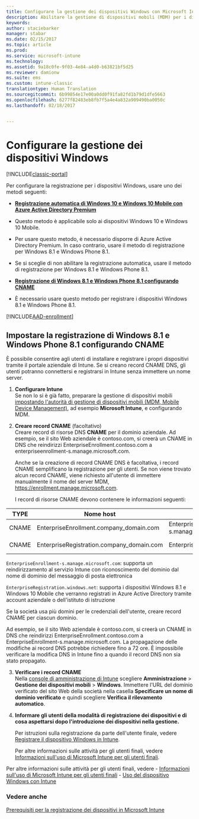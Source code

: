 ```yaml
---
title: Configurare la gestione dei dispositivi Windows con Microsoft Intune | Documentazione Microsoft
description: Abilitare la gestione di dispositivi mobili (MDM) per i dispositivi Windows con Microsoft Intune.
keywords: 
author: staciebarker
manager: stabar
ms.date: 02/15/2017
ms.topic: article
ms.prod: 
ms.service: microsoft-intune
ms.technology: 
ms.assetid: 9a18c0fe-9f03-4e84-a4d0-b63821bf5d25
ms.reviewer: damionw
ms.suite: ems
ms.custom: intune-classic
translationtype: Human Translation
ms.sourcegitcommit: 6b99854e17e00a0dd0f91fa82fd1b79d1dfe5663
ms.openlocfilehash: 6277f82483eb8fb7f5a4e4a832a909490ba0050c
ms.lasthandoff: 02/18/2017


---
```


# <a name="set-up-windows-device-management"></a>Configurare la gestione dei dispositivi Windows

[!INCLUDE[classic-portal](../includes/classic-portal.md)]

Per configurare la registrazione per i dispositivi Windows, usare uno dei metodi seguenti:

- [**Registrazione automatica di Windows 10 e Windows 10 Mobile con Azure Active Directory Premium**](#set-up-windows-10-and-windows-10-mobile-automatic-enrollment-with-azure-active-directory-premium) 
 -  Questo metodo è applicabile solo ai dispositivi Windows 10 e Windows 10 Mobile.
 -  Per usare questo metodo, è necessario disporre di Azure Active Directory Premium. In caso contrario, usare il metodo di registrazione per Windows 8.1 e Windows Phone 8.1.
 -  Se si sceglie di non abilitare la registrazione automatica, usare il metodo di registrazione per Windows 8.1 e Windows Phone 8.1.


- [**Registrazione di Windows 8.1 e Windows Phone 8.1 configurando CNAME**](#set-up-windows-81-and-windows-phone-81-enrollment-by-configuring-cname) 
 - È necessario usare questo metodo per registrare i dispositivi Windows 8.1 e Windows Phone 8.1.

[!INCLUDE[AAD-enrollment](../includes/win10-automatic-enrollment-aad.md)]

## <a name="set-up-windows-81-and-windows-phone-81-enrollment-by-configuring-cname"></a>Impostare la registrazione di Windows 8.1 e Windows Phone 8.1 configurando CNAME
È possibile consentire agli utenti di installare e registrare i propri dispositivi tramite il portale aziendale di Intune. Se si creano record CNAME DNS, gli utenti potranno connettersi e registrarsi in Intune senza immettere un nome server.

1. **Configurare Intune**<br>
Se non lo si è già fatto, preparare la gestione di dispositivi mobili [impostando l'autorità di gestione di dispositivi mobili (MDM, Mobile Device Management)](prerequisites-for-enrollment.md#step-2-set-mdm-authority), ad esempio **Microsoft Intune**, e configurando MDM.

2. **Creare record CNAME** (facoltativo)<br>
Creare record di risorse DNS **CNAME** per il dominio aziendale. Ad esempio, se il sito Web aziendale è contoso.com, si creerà un CNAME in DNS che reindirizzi EnterpriseEnrollment.contoso.com a enterpriseenrollment-s.manage.microsoft.com.


    Anche se la creazione di record CNAME DNS è facoltativa, i record CNAME semplificano la registrazione per gli utenti. Se non viene trovato alcun record CNAME, viene richiesto all'utente di immettere manualmente il nome del server MDM, https://enrollment.manage.microsoft.com.


    I record di risorse CNAME devono contenere le informazioni seguenti:

  |TYPE|Nome host|Punta a|TTL|
  |--------|-------------|-------------|-------|
  |CNAME|EnterpriseEnrollment.company_domain.com|EnterpriseEnrollment-s.manage.microsoft.com |1 ora|
  |CNAME|EnterpriseRegistration.company_domain.com|EnterpriseRegistration.windows.net|1 ora|

  `EnterpriseEnrollment-s.manage.microsoft.com`: supporta un reindirizzamento al servizio Intune con riconoscimento del dominio dal nome di dominio del messaggio di posta elettronica

  `EnterpriseRegistration.windows.net`: supporta i dispositivi Windows 8.1 e Windows 10 Mobile che verranno registrati in Azure Active Directory tramite account aziendale o dell'istituto di istruzione

  Se la società usa più domini per le credenziali dell'utente, creare record CNAME per ciascun dominio.

  Ad esempio, se il sito Web aziendale è contoso.com, si creerà un CNAME in DNS che reindirizzi EnterpriseEnrollment.contoso.com a EnterpriseEnrollment-s.manage.microsoft.com. La propagazione delle modifiche ai record DNS potrebbe richiedere fino a 72 ore. È impossibile verificare la modifica DNS in Intune fino a quando il record DNS non sia stato propagato.

3.  **Verificare i record CNAME**<br>Nella [console di amministrazione di Intune](http://manage.microsoft.com) scegliere **Amministrazione** &gt; **Gestione dei dispositivi mobili** &gt; **Windows**. Immettere l'URL del dominio verificato del sito Web della società nella casella **Specificare un nome di dominio verificato** e quindi scegliere **Verifica il rilevamento automatico**.

4.  **Informare gli utenti della modalità di registrazione dei dispositivi e di cosa aspettarsi dopo l'introduzione dei dispositivi nella gestione.**

    Per istruzioni sulla registrazione da parte dell'utente finale, vedere [Registrare il dispositivo Windows in Intune](https://docs.microsoft.com/intune/enduser/enroll-your-device-in-intune-windows).

    Per altre informazioni sulle attività per gli utenti finali, vedere [Informazioni sull'uso di Microsoft Intune per gli utenti finali](https://docs.microsoft.com/intune/deploy-use/what-to-tell-your-end-users-about-using-microsoft-intune).

Per altre informazioni sulle attività per gli utenti finali, vedere       - [Informazioni sull'uso di Microsoft Intune per gli utenti finali](how-to-educate-your-end-users-about-microsoft-intune.md)
      - [Uso del dispositivo Windows con Intune](../enduser/using-your-windows-device-with-intune.md)

### <a name="see-also"></a>Vedere anche
[Prerequisiti per la registrazione dei dispositivi in Microsoft Intune](prerequisites-for-enrollment.md)

